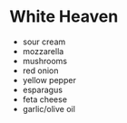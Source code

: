 # White Heaven

- sour cream
- mozzarella
- mushrooms
- red onion
- yellow pepper
- esparagus
- feta cheese
- garlic/olive oil